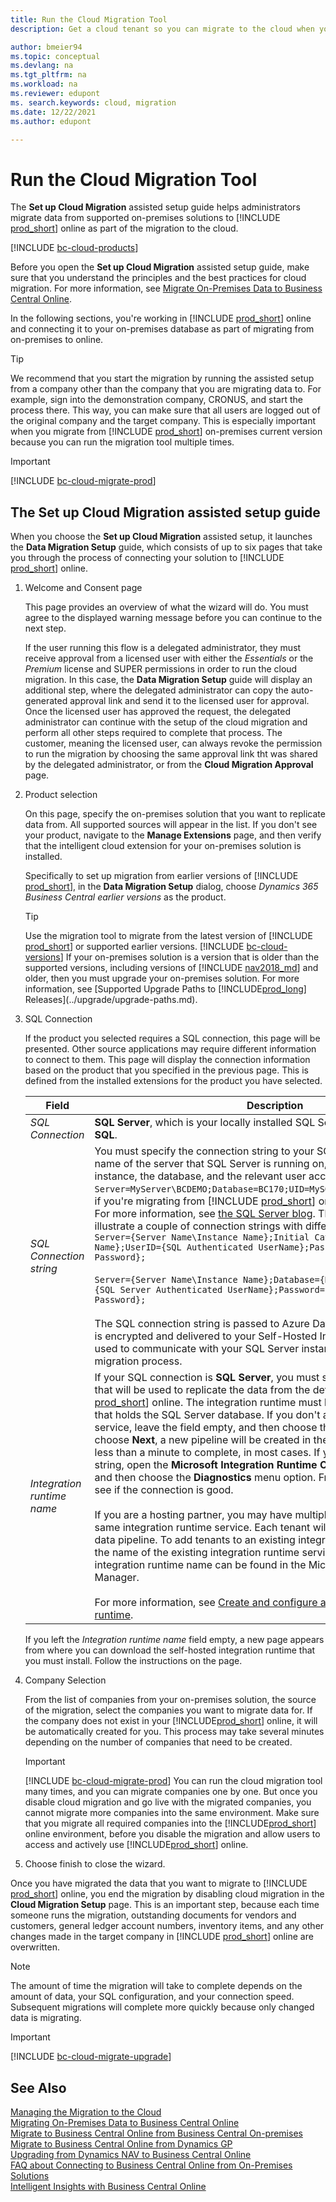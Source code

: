 ```yaml
---
title: Run the Cloud Migration Tool
description: Get a cloud tenant so you can migrate to the cloud when you have an on-premises solution based on Business Central, Dynamics GP, Dynamics NAV.

author: bmeier94
ms.topic: conceptual
ms.devlang: na
ms.tgt_pltfrm: na
ms.workload: na
ms.reviewer: edupont
ms. search.keywords: cloud, migration
ms.date: 12/22/2021
ms.author: edupont

---
```


# Run the Cloud Migration Tool

The **Set up Cloud Migration** assisted setup guide helps administrators migrate data from supported on-premises solutions to [!INCLUDE [prod_short](../includes/prod_short.md)] online as part of the migration to the cloud.  

[!INCLUDE [bc-cloud-products](../includes/bc-cloud-products.md)]

Before you open the **Set up Cloud Migration** assisted setup guide, make sure that you understand the principles and the best practices for cloud migration. For more information, see [Migrate On-Premises Data to Business Central Online](migrate-data.md).  

In the following sections, you're working in [!INCLUDE [prod_short](../includes/prod_short.md)] online and connecting it to your on-premises database as part of migrating from on-premises to online.  

> [!TIP]
> We recommend that you start the migration by running the assisted setup from a company other than the company that you are migrating data to. For example, sign into the demonstration company, CRONUS, and start the process there. This way, you can make sure that all users are logged out of the original company and the target company. This is especially important when you migrate from [!INCLUDE [prod_short](../includes/prod_short.md)] on-premises current version because you can run the migration tool multiple times.

> [!IMPORTANT]
> [!INCLUDE [bc-cloud-migrate-prod](../includes/bc-cloud-migrate-prod.md)]

## The Set up Cloud Migration assisted setup guide

When you choose the **Set up Cloud Migration** assisted setup, it launches the **Data Migration Setup** guide, which consists of up to six pages that take you through the process of connecting your solution to [!INCLUDE [prod_short](../includes/prod_short.md)] online.  

1. Welcome and Consent page

    This page provides an overview of what the wizard will do. You must agree to the displayed warning message before you can continue to the next step.

    If the user running this flow is a delegated administrator, they must receive approval from a licensed user with either the *Essentials* or the *Premium* license and SUPER permissions in order to run the cloud migration. In this case, the **Data Migration Setup** guide will display an additional step, where the delegated administrator can copy the auto-generated approval link and send it to the licensed user for approval. Once the licensed user has approved the request, the delegated administrator can continue with the setup of the cloud migration and perform all other steps required to complete that process. The customer, meaning the licensed user, can always revoke the permission to run the migration by choosing the same approval link tht was shared by the delegated administrator, or from the **Cloud Migration Approval** page.  

2. Product selection

    On this page, specify the on-premises solution that you want to replicate data from. All supported sources will appear in the list. If you don't see your product, navigate to the **Manage Extensions** page, and then verify that the intelligent cloud extension for your on-premises solution is installed.

    Specifically to set up migration from earlier versions of [!INCLUDE [prod_short](../developer/includes/prod_short.md)], in the **Data Migration Setup** dialog, choose *Dynamics 365 Business Central earlier versions* as the product.

    > [!TIP]
    > Use the migration tool to migrate from the latest version of [!INCLUDE [prod_short](../developer/includes/prod_short.md)] or supported earlier versions. [!INCLUDE [bc-cloud-versions](../includes/bc-cloud-versions.md)] If your on-premises solution is a version that is older than the supported versions, including versions of [!INCLUDE [nav2018_md](../developer/includes/nav2018_md.md)] and older, then you must upgrade your on-premises solution. For more information, see [Supported Upgrade Paths to [!INCLUDE[prod_long](../developer/includes/prod_long.md)] Releases](../upgrade/upgrade-paths.md).  

3. SQL Connection

    If the product you selected requires a SQL connection, this page will be presented. Other source applications may require different information to connect to them. This page will display the connection information based on the product that you specified in the previous page. This is defined from the installed extensions for the product you have selected.  

    |Field  |Description  |
    |---------|---------|
    |*SQL Connection* |**SQL Server**, which is your locally installed SQL Server instance, or **Azure SQL**.|
    |*SQL Connection string*|You must specify the connection string to your SQL Server, including the name of the server that SQL Server is running on, and the name of the instance, the database, and the relevant user account. For example, `Server=MyServer\BCDEMO;Database=BC170;UID=MySQLAccount;PWD=MyPassWord;`, if you're migrating from [!INCLUDE [prod_short](../developer/includes/prod_short.md)] on-premises, version 17. For more information, see [the SQL Server blog](/archive/blogs/sqlforum/faq-how-do-i-find-the-correct-server-or-data-source-value-for-an-sql-server-instance-in-a-connection-string). The following snippets illustrate a couple of connection strings with different formats: </br>`Server={Server Name\Instance Name};Initial Catalog={Database Name};UserID={SQL Authenticated UserName};Password={SQL Authenticated Password};`</br></br>`Server={Server Name\Instance Name};Database={Database Name};User Id={SQL Server Authenticated UserName};Password={SQL Server Authenticated Password};`</br></br>The SQL connection string is passed to Azure Data Factory (ADF), where it is encrypted and delivered to your Self-Hosted Integration Runtime and used to communicate with your SQL Server instance during the data migration process.|
    |*Integration runtime name*|If your SQL connection is **SQL Server**, you must specify the runtime service that will be used to replicate the data from the defined source to [!INCLUDE [prod_short](../includes/prod_short.md)] online. The integration runtime must be running on the machine that holds the SQL Server database. If you don't already have a runtime service, leave the field empty, and then choose the **Next** button. Once you choose **Next**, a new pipeline will be created in the Azure service. This takes less than a minute to complete, in most cases. If you want to test your SQL string, open the **Microsoft Integration Runtime Configuration Manager**, and then choose the **Diagnostics** menu option. From there, you can test to see if the connection is good. </br></br>If you are a hosting partner, you may have multiple tenants running on the same integration runtime service. Each tenant will be isolated in their own data pipeline. To add tenants to an existing integration runtime service, enter the name of the existing integration runtime service into this field. The integration runtime name can be found in the Microsoft Integration Runtime Manager. </br></br>For more information, see [Create and configure a self-hosted integration runtime](/azure/data-factory/create-self-hosted-integration-runtime).|

    If you left the *Integration runtime name* field empty, a new page appears from where you can download the self-hosted integration runtime that you must install. Follow the instructions on the page.

4. Company Selection

    From the list of companies from your on-premises solution, the source of the migration, select the companies you want to migrate data for. If the company does not exist in your [!INCLUDE[prod_short](../developer/includes/prod_short.md)] online, it will be automatically created for you. This process may take several minutes depending on the number of companies that need to be created.
    
    > [!Important]
    > [!INCLUDE [bc-cloud-migrate-prod](../includes/bc-cloud-migrate-prod.md)] You can run the cloud migration tool many times, and you can migrate companies one by one. But once you disable cloud migration and go live with the migrated companies, you cannot migrate more companies into the same environment. Make sure that you migrate all required companies into the [!INCLUDE[prod_short](../developer/includes/prod_short.md)] online environment, before you disable the migration and allow users to access and actively use [!INCLUDE[prod_short](../developer/includes/prod_short.md)] online.

5. Choose finish to close the wizard. 
    
Once you have migrated the data that you want to migrate to [!INCLUDE [prod_short](../developer/includes/prod_short.md)] online, you end the migration by disabling cloud migration in the **Cloud Migration Setup** page. This is an important step, because each time someone runs the migration, outstanding documents for vendors and customers, general ledger account numbers, inventory items, and any other changes made in the target company in [!INCLUDE [prod_short](../developer/includes/prod_short.md)] online are overwritten.  

> [!NOTE]  
> The amount of time the migration will take to complete depends on the amount of data, your SQL configuration, and your connection speed. Subsequent migrations will complete more quickly because only changed data is migrating.  

> [!IMPORTANT]
> [!INCLUDE [bc-cloud-migrate-upgrade](../includes/bc-cloud-migrate-upgrade.md)]

## See Also

[Managing the Migration to the Cloud](migration-management.md)  
[Migrating On-Premises Data to Business Central Online](migrate-data.md)  
[Migrate to Business Central Online from Business Central On-premises](migrate-business-central-on-premises.md)  
[Migrate to Business Central Online from Dynamics GP](migrate-dynamics-gp.md)  
[Upgrading from Dynamics NAV to Business Central Online](../upgrade/Upgrade-Considerations.md#online)  
[FAQ about Connecting to Business Central Online from On-Premises Solutions](faq-migrate-data.md)  
[Intelligent Insights with Business Central Online](/dynamics365/business-central/about-intelligent-cloud)
